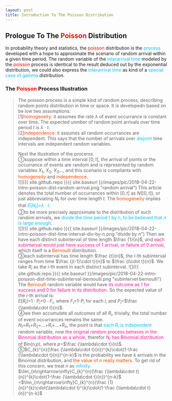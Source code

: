 ```yaml
---
layout: post
title: Introduction To The Poisson Distribution
---
```


## Prologue To The <font color="Red">Poisson</font> Distribution
<p class="message">
In probability theory and statistics, the <font color="Red">poisson</font> distribution is the <font color="DeepSkyBlue">process</font> developed with a hope to approximate the scenario of random arrival within a given time period.  
The random variable of the <font color="DeepSkyBlue">interarrival time</font> modeled by the <font color="Red">poisson</font> process is identical to the result deduced out by the exponential distribution, we could also express the <font color="DeepSkyBlue">interarrival time</font> as kind of a <font color="DeepSkyBlue">special case of gamma</font> distribution.    
</p>

<!-- The realization of the poisson model would be greatly helpful in the evaluation of maximum likelihood estimation and the machine learning results correctness for some discrete or even the continuous cases in the future. -->

### The <font color="Red">Poisson</font> Process Illustration
>The poisson process is a simple kind of random process, describing random points distribution in time or space.  It is developedn based on be low two assumptions:  
>[1]<font color="OrangeRed">homogeneity</font>: it assumes the rate $\lambda$ of event occurrance is constant over time.  The expected unmber of random point arrivals over time period $t$ is $\lambda\cdot t$.  
>[2]<font color="OrangeRed">independence</font>: it assumes all random occurrances are independent.  This says that the number of arrivals over <font color="DeepSkyBlue">disjoint</font> time intervals are independent random variables.  
>
>Next the illustration of the procerss.  
>&#10112;suppose within a time interval $[0,t]$, the arrival of points or the occurrance of events are random and is represented by random variables $X_{1}$, $X_{2}$, $X_{3}$..., and this scenario is compliants with <font color="OrangeRed">homogeneity</font> and <font color="OrangeRed">independence</font>.  
![]({{ site.github.repo }}{{ site.baseurl }}/images/pic/2018-04-22-intro-poisson-dist-random-arrival.png "random arrival")
>This article denotes the total number of occurrances within $[0,t]$ as $N([0,t])$, or just abbreviating $N_{t}$ for over time length $t$.  The <font color="OrangeRed">homogeneity</font> implies that <font color="DeepSkyBlue">$E\lbrack N_{t}\rbrack$=$\lambda\cdot t$</font>.  
>&#10113;to be more precisely approximate to the distribution of such random arrivals, we <font color="DeepSkyBlue">divide the time period $t$ by $n$, to be believed that $n$ is large enough</font>.  
![]({{ site.github.repo }}{{ site.baseurl }}/images/pic/2018-04-22-intro-poisson-dist-time-interval-div-by-n.png "divide by n")
>Then we have each distinct subinterval of time length $\frac {1}{n}$, and <font color="DeepPink">each subinterval would just have success of $1$ arrival, or failure of $0$ arrival</font>, which itself is a <font color="OrangeRed">Bernoulli</font> distribution.  
>&#10114;each subinterval has time length $\frac {t}{n}$, the $i$-th subinterval ranges from time $\frac {(i-1)\cdot t}{n}$ to $\frac {i\cdot t}{n}$.  We take $R_{i}$ as the $i$-th event in each distinct subinterval. 
![]({{ site.github.repo }}{{ site.baseurl }}/images/pic/2018-04-22-intro-poisson-dist-time-subinterval-bernoulli.png "subintervel bernoulli")
>The <font color="OrangeRed">Bernoulli</font> random variable would have <font color="DeepPink">its outcome as $1$ for success and $0$ for failure in its distribution</font>.  So the expected value of the $i$-th arrival is:  
>$E\lbrack R_{i}\rbrack$=$1\cdot P_{i}$+$0\cdot F_{i}$, where $F_{i}$=$1$-$P_{i}$ for each $i$, and $P_{i}$=$\frac {\lambda\cdot t}{n}$.  
>&#10115;we then accumulate all outcomes of all $R_{i}$, trivially, the total number of event occurrances remains the same.  
>$N_{t}$=$R_{1}$+$R_{2}$+...+$R_{i}$+...+$R_{n}$, the point is that <font color="DeepSkyBlue">each $R_{i}$ is independent</font> random variable, now <font color="DeepPink">the original random process behaves in the Binomial distribution as a whole</font>, therefor <font color="DeepPink">$N_{t}$ has Binomial distribution</font> of Bin($n$,$p$), where $p$=$\frac {\lambda\cdot t}{n}$.  
>&#10116;$C_{k}^{n}(\frac {\lambda\cdot t}{n})^{k}\cdot(1-\frac {\lambda\cdot t}{n})^{n-k}$ is the probability we have $k$ arrivals in the Binomial distribution, and <font color="OrangeRed">the value of $n$ really matters</font>.  To get rid of this concern, we treat $n$ as <font color="DeepSkyBlue">infinity</font>.  
>$\lim_{n\rightarrow\infty}C_{k}^{n}(\frac {\lambda\cdot t}{n})^{k}\cdot(1-\frac {\lambda\cdot t}{n})^{n-k}$  
>=$\lim_{n\rightarrow\infty}C_{k}^{n}(\frac {1}{n})^{k}\cdot(\lambda\cdot t)^{k}\cdot(1-\frac {\lambda\cdot t}{n})^{n-k}$  

<!-- Γ -->
<!-- \frac{\Gamma(k + n)}{\Gamma(n)} \frac{1}{r^k}  -->
<!-- \mbox{\large$\vert$}\nolimits_0^\infty -->
<!-- \vert_0^\infty -->
<!-- &prime; ′ -->
<!-- &Prime; ″ -->
<!-- $E\lbrack X\rbrack$ -->
<!-- \overline{X_n} -->
<!-- \frac{{\overline {X_n}}-\mu}{S/\sqrt n} -->
<!-- \lim_{t\rightarrow\infty} -->

<!-- Notes -->
<!-- <font color="OrangeRed">items, verb, to make it the focus</font> -->
<!-- <font color="Red">KKT</font> -->
<!-- <font color="Red">SMO heuristics</font> -->
<!-- <font color="Red">F</font> distribution -->
<!-- <font color="Red">t</font> distribution -->
<!-- <font color="DeepSkyBlue">suggested item, soft item</font> -->
<!-- <font color="RoyalBlue">old alpha</font> -->
<!-- <font color="Green">new alpha</font> -->

<!-- <font color="DeepPink">positive conclusion, finding</font> -->
<!-- <font color="RosyBrown">negative conclusion, finding</font> -->

<!-- <font color="#00ADAD">policy</font> -->
<!-- <font color="#6100A8">full observable</font> -->
<!-- <font color="#FFAC12">partial observable</font> -->
<!-- <font color="#EB00EB">stochastic</font> -->
<!-- <font color="#8400E6">state transition</font> -->
<!-- <font color="#D600D6">discount factor gamma $\gamma$</font> -->
<!-- <font color="#D600D6">$V(S)$</font> -->
<!-- <font color="#9300FF">immediate reward R(S)</font> -->

<!-- https://www.medcalc.org/manual/gamma_distribution_functions.php -->
<!-- https://www.statlect.com/probability-distributions/student-t-distribution#hid5 -->